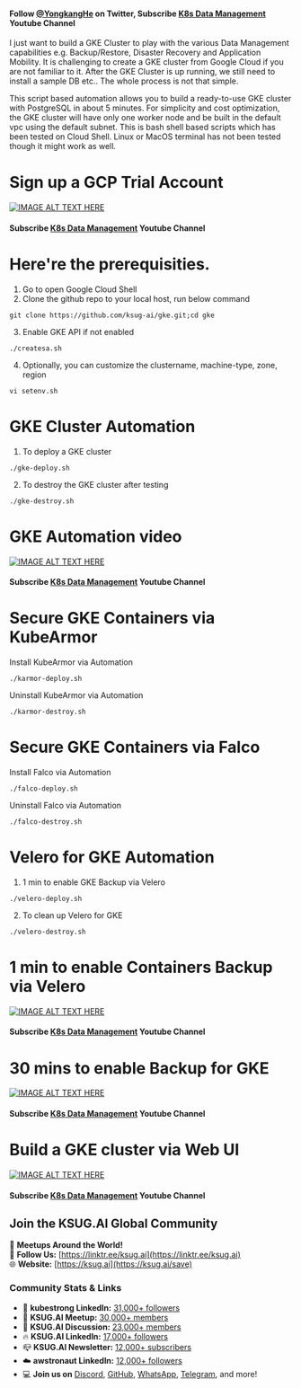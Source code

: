 #### Follow [@YongkangHe](https://twitter.com/yongkanghe) on Twitter, Subscribe [K8s Data Management](https://www.youtube.com/channel/UCm-sw1b23K-scoVSCDo30YQ?sub_confirmation=1) Youtube Channel

I just want to build a GKE Cluster to play with the various Data Management capabilities e.g. Backup/Restore, Disaster Recovery and Application Mobility. It is challenging to create a GKE cluster from Google Cloud if you are not familiar to it. After the GKE Cluster is up running, we still need to install a sample DB etc.. The whole process is not that simple.

This script based automation allows you to build a ready-to-use GKE cluster with PostgreSQL in about 5 minutes. For simplicity and cost optimization, the GKE cluster will have only one worker node and be built in the default vpc using the default subnet. This is bash shell based scripts which has been tested on Cloud Shell. Linux or MacOS terminal has not been tested though it might work as well. 

# Sign up a GCP Trial Account
[![IMAGE ALT TEXT HERE](https://img.youtube.com/vi/ziKH3a8ISQM/0.jpg)](https://www.youtube.com/watch?v=ziKH3a8ISQM)
#### Subscribe [K8s Data Management](https://www.youtube.com/channel/UCm-sw1b23K-scoVSCDo30YQ?sub_confirmation=1) Youtube Channel

# Here're the prerequisities. 
1. Go to open Google Cloud Shell
2. Clone the github repo to your local host, run below command
````
git clone https://github.com/ksug-ai/gke.git;cd gke
````
3. Enable GKE API if not enabled
````
./createsa.sh
````
4. Optionally, you can customize the clustername, machine-type, zone, region
````
vi setenv.sh
````

# GKE Cluster Automation 

1. To deploy a GKE cluster
````
./gke-deploy.sh
````

2. To destroy the GKE cluster after testing
````
./gke-destroy.sh
````

# GKE Automation video
[![IMAGE ALT TEXT HERE](https://img.youtube.com/vi/3rpgIMDW8F0/0.jpg)](https://www.youtube.com/watch?v=3rpgIMDW8F0)
#### Subscribe [K8s Data Management](https://www.youtube.com/channel/UCm-sw1b23K-scoVSCDo30YQ?sub_confirmation=1) Youtube Channel

# Secure GKE Containers via KubeArmor 
Install KubeArmor via Automation
````
./karmor-deploy.sh
````
Uninstall KubeArmor via Automation
````
./karmor-destroy.sh
````

# Secure GKE Containers via Falco 
Install Falco via Automation
````
./falco-deploy.sh
````
Uninstall Falco via Automation
````
./falco-destroy.sh
````

# Velero for GKE Automation 

1. 1 min to enable GKE Backup via Velero
````
./velero-deploy.sh
````

2. To clean up Velero for GKE
````
./velero-destroy.sh
````

# 1 min to enable Containers Backup via Velero
[![IMAGE ALT TEXT HERE](https://img.youtube.com/vi/9E4I1BaygUM/0.jpg)](https://www.youtube.com/watch?v=9E4I1BaygUM)
#### Subscribe [K8s Data Management](https://www.youtube.com/channel/UCm-sw1b23K-scoVSCDo30YQ?sub_confirmation=1) Youtube Channel

# 30 mins to enable Backup for GKE
[![IMAGE ALT TEXT HERE](https://img.youtube.com/vi/H0UNvG_CJwk/0.jpg)](https://www.youtube.com/watch?v=H0UNvG_CJwk)
#### Subscribe [K8s Data Management](https://www.youtube.com/channel/UCm-sw1b23K-scoVSCDo30YQ?sub_confirmation=1) Youtube Channel

# Build a GKE cluster via Web UI
[![IMAGE ALT TEXT HERE](https://img.youtube.com/vi/YwfPqR5phLM/0.jpg)](https://www.youtube.com/watch?v=YwfPqR5phLM)
#### Subscribe [K8s Data Management](https://www.youtube.com/channel/UCm-sw1b23K-scoVSCDo30YQ?sub_confirmation=1) Youtube Channel

## Join the KSUG.AI Global Community  
📍 **Meetups Around the World!**  
📢 **Follow Us:** [https://linktr.ee/ksug.ai](https://linktr.ee/ksug.ai)  
🌐 **Website:** [https://ksug.ai](https://ksug.ai/save)  

### **Community Stats & Links**  
- 🔗 **kubestrong LinkedIn:** [31,000+ followers](https://linkedin.com/company/kubestrong)  
- 📍 **KSUG.AI Meetup:** [30,000+ members](https://www.meetup.com/pro/yongkang)  
- 💬 **KSUG.AI Discussion:** [23,000+ members](https://www.linkedin.com/groups/13983251/)  
- 🔥 **KSUG.AI LinkedIn:** [17,000+ followers](https://linkedin.com/company/95053109)
- 📪 **KSUG.AI Newsletter:** [12,000+ subscribers](https://www.linkedin.com/newsletters/k8sug-newsletter-7284165390442622976/)
- ☁️ **awstronaut LinkedIn:** [12,000+ followers](https://linkedin.com/company/awstronaut)  
- 💻 **Join us on** [Discord](https://discord.com/invite/Rp9WzYyKua), [GitHub](https://github.com/ksug-ai), [WhatsApp](https://chat.whatsapp.com/DMqtkzb3LvM20kN1IMZOW9), [Telegram](https://t.me/+QsBjgoId34EzN2I1), and more!
